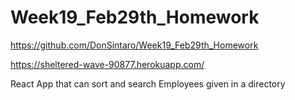 # Week19_Feb29th_Homework

https://github.com/DonSintaro/Week19_Feb29th_Homework

https://sheltered-wave-90877.herokuapp.com/

React App that can sort and search Employees given in a directory
